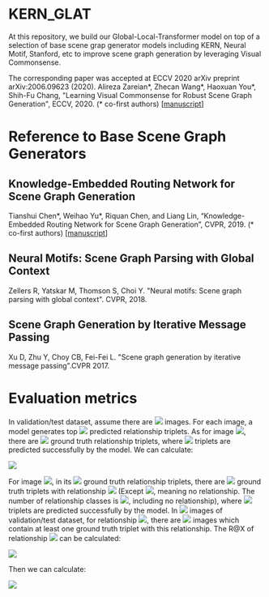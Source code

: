 # KERN_GLAT
At this repository, we build our Global-Local-Transformer model on top of a selection of base scene grap generator models including KERN, Neural Motif, Stanford, etc to improve scene graph generation by leveraging Visual Commonsense.

The corresponding paper was accepted at ECCV 2020
 arXiv preprint arXiv:2006.09623 (2020).
Alireza Zareian*, Zhecan Wang*, Haoxuan You*, Shih-Fu Chang, "Learning Visual Commonsense for Robust Scene Graph Generation", ECCV, 2020. (* co-first authors) [[manuscript](https://arxiv.org/abs/2006.09623)] 

# Reference to Base Scene Graph Generators

## Knowledge-Embedded Routing Network  for Scene Graph Generation
Tianshui Chen*, Weihao Yu*, Riquan Chen, and Liang Lin, “Knowledge-Embedded Routing Network for Scene Graph Generation”, CVPR, 2019. (* co-first authors) [[manuscript](https://arxiv.org/abs/1903.03326)] 

## Neural Motifs: Scene Graph Parsing with Global Context
Zellers R, Yatskar M, Thomson S, Choi Y. "Neural motifs: Scene graph parsing with global context". CVPR, 2018.

## Scene Graph Generation by Iterative Message Passing
Xu D, Zhu Y, Choy CB, Fei-Fei L. "Scene graph generation by iterative message passing".CVPR 2017.

# Evaluation metrics
In validation/test dataset, assume there are <img src="https://latex.codecogs.com/gif.latex?Y" />  images. For each image, a model generates top <img src="https://latex.codecogs.com/gif.latex?X" /> predicted relationship triplets. As for image <img src="https://latex.codecogs.com/gif.latex?I_y" />, there are <img src="https://latex.codecogs.com/gif.latex?G_y" /> ground truth relationship triplets, where <img src="https://latex.codecogs.com/gif.latex?T_{y}^{X}" /> triplets are predicted successfully by the model. We can calculate:

<img src="https://latex.codecogs.com/gif.latex?R@X=\frac{1}{Y}\sum_{y=1}^{Y}\frac{T_y^X}{G_y}." />


For image <img src="https://latex.codecogs.com/gif.latex?I_y" />, in its <img src="https://latex.codecogs.com/gif.latex?G_y" /> ground truth relationship triplets, there are <img src="https://latex.codecogs.com/gif.latex?G_{yk}" /> ground truth triplets with relationship <img src="https://latex.codecogs.com/gif.latex?k" /> (Except <img src="https://latex.codecogs.com/gif.latex?k=1" />, meaning no relationship. The number of relationship classes is <img src="https://latex.codecogs.com/gif.latex?K" />, including no relationship), where <img src="https://latex.codecogs.com/gif.latex?T_{yk}^X" /> triplets are predicted successfully by the model. In <img src="https://latex.codecogs.com/gif.latex?Y" /> images of validation/test dataset, for relationship <img src="https://latex.codecogs.com/gif.latex?k" />, there are <img src="https://latex.codecogs.com/gif.latex?Y_k" /> images which contain at least one ground truth triplet with this relationship. The R@X of relationship <img src="https://latex.codecogs.com/gif.latex?k" /> can be calculated:


<img src="https://latex.codecogs.com/gif.latex?R@X_k=\frac{1}{Y_k}\sum_{y=1,G_{yk}\neq0}^{Y}\frac{T_{yk}^X}{G_{yk}}." />



Then we can calculate:

<img src="https://latex.codecogs.com/gif.latex?mR@X=\frac{1}{K-1}\sum_{k=2}^{K}R@X_k." />


